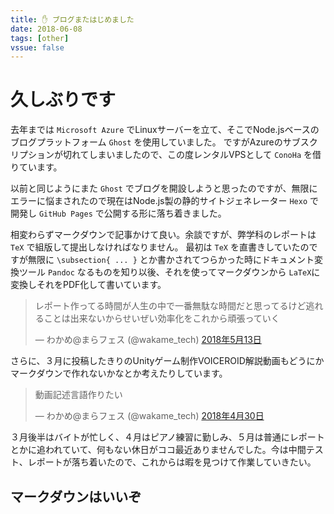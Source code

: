 ```yaml
---
title: ✋ ブログまたはじめました
date: 2018-06-08
tags: [other]
vssue: false
---
```

# 久しぶりです  

去年までは `Microsoft Azure` でLinuxサーバーを立て、そこでNode.jsベースのブログプラットフォーム `Ghost` を使用していました。
ですがAzureのサブスクリプションが切れてしまいましたので、この度レンタルVPSとして `ConoHa` を借りています。


以前と同じようにまた `Ghost` でブログを開設しようと思ったのですが、無限にエラーに悩まされたので現在はNode.js製の静的サイトジェネレーター `Hexo` で開発し `GitHub Pages` で公開する形に落ち着きました。


相変わらずマークダウンで記事かけて良い。余談ですが、弊学科のレポートは `TeX` で組版して提出しなければなりません。
最初は `TeX` を直書きしていたのですが無限に `\subsection{ ... }` とか書かされてつらかった時にドキュメント変換ツール `Pandoc` なるものを知り以後、それを使ってマークダウンから `LaTeX`に変換しそれをPDF化して書いています。

<blockquote class="twitter-tweet" data-lang="ja"><p lang="ja" dir="ltr">レポート作ってる時間が人生の中で一番無駄な時間だと思ってるけど逃れることは出来ないからせいぜい効率化をこれから頑張っていく</p>&mdash; わかめ@まらフェス (@wakame_tech) <a href="https://twitter.com/wakame_tech/status/995737672197926912?ref_src=twsrc%5Etfw">2018年5月13日</a></blockquote>
<script async src="https://platform.twitter.com/widgets.js" charset="utf-8"></script>

さらに、３月に投稿したきりのUnityゲーム制作VOICEROID解説動画もどうにかマークダウンで作れないかなとか考えたりしています。

<blockquote class="twitter-tweet" data-lang="ja"><p lang="ja" dir="ltr">動画記述言語作りたい</p>&mdash; わかめ@まらフェス (@wakame_tech) <a href="https://twitter.com/wakame_tech/status/990785408454688768?ref_src=twsrc%5Etfw">2018年4月30日</a></blockquote>
<script async src="https://platform.twitter.com/widgets.js" charset="utf-8"></script>


３月後半はバイトが忙しく、４月はピアノ練習に勤しみ、５月は普通にレポートとかに追われていて、何もない休日がココ最近ありませんでした。今は中間テスト、レポートが落ち着いたので、これからは暇を見つけて作業していきたい。

## **マークダウンはいいぞ**